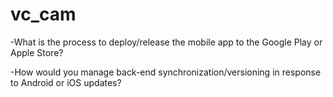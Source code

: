 # vc_cam

-What is the process to deploy/release the mobile app to the Google Play or Apple Store? 

-How would you manage back-end synchronization/versioning in response to Android or iOS updates?

